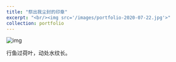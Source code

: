 ```yaml
---
title: "祭出我尘封的印章"
excerpt: "<br/><img src='/images/portfolio-2020-07-22.jpg'>"
collection: portfolio
---
```


![img](https://sunqinxuan.github.io/images/portfolio-2020-07-22.jpg)

行鱼过荷叶，动处水纹长。